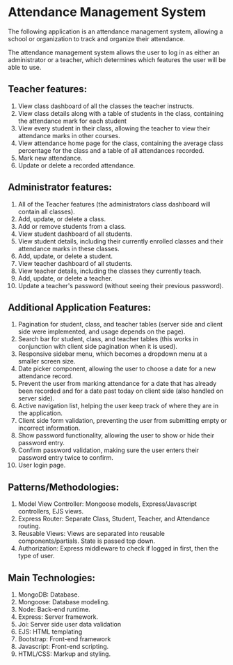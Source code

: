 # Attendance Management System

The following application is an attendance management system, allowing a school or organization to track and organize their attendance.

The attendance management system allows the user to log in as either an administrator or a teacher, which determines which features the user will be able to use.

## Teacher features:
1. View class dashboard of all the classes the teacher instructs.
2. View class details along with a table of students in the class, containing the attendance mark for each student
3. View every student in their class, allowing the teacher to view their attendance marks in other courses.
4. View attendance home page for the class, containing the average class percentage for the class and a table of all attendances recorded.
5. Mark new attendance.
5. Update or delete a recorded attendance.

## Administrator features:
1. All of the Teacher features (the administrators class dashboard will contain all classes).
2. Add, update, or delete a class.
3. Add or remove students from a class.
4. View student dashboard of all students.
5. View student details, including their currently enrolled classes and their attendance marks in these classes.
6. Add, update, or delete a student.
7. View teacher dashboard of all students.
8. View teacher details, including the classes they currently teach.
9. Add, update, or delete a teacher.
10. Update a teacher's password (without seeing their previous password).


## Additional Application Features:
1. Pagination for student, class, and teacher tables (server side and client side were implemented, and usage depends on the page).
2. Search bar for student, class, and teacher tables (this works in conjunction with client side pagination when it is used).
3. Responsive sidebar menu, which becomes a dropdown menu at a smaller screen size.
4. Date picker component, allowing the user to choose a date for a new attendance record. 
5. Prevent the user from marking attendance for a date that has already been recorded and for a date past today on client side (also handled on server side).
6. Active navigation list, helping the user keep track of where they are in the application.
7. Client side form validation, preventing the user from submitting empty or incorrect information.
8. Show password functionality, allowing the user to show or hide their password entry.
9. Confirm password validation, making sure the user enters their password entry twice to confirm.
10. User login page.

## Patterns/Methodologies:
1. Model View Controller: Mongoose models, Express/Javascript controllers, EJS views.
2. Express Router: Separate Class, Student, Teacher, and Attendance routing.
3. Reusable Views: Views are separated into reusable components/partials. State is passed top down.
4. Authorization: Express middleware to check if logged in first, then the type of user.

## Main Technologies:
1. MongoDB: Database.
2. Mongoose: Database modeling.
3. Node: Back-end runtime.
4. Express: Server framework.
5. Joi: Server side user data validation
6. EJS: HTML templating
7. Bootstrap: Front-end framework
8. Javascript: Front-end scripting.
9. HTML/CSS: Markup and styling.

